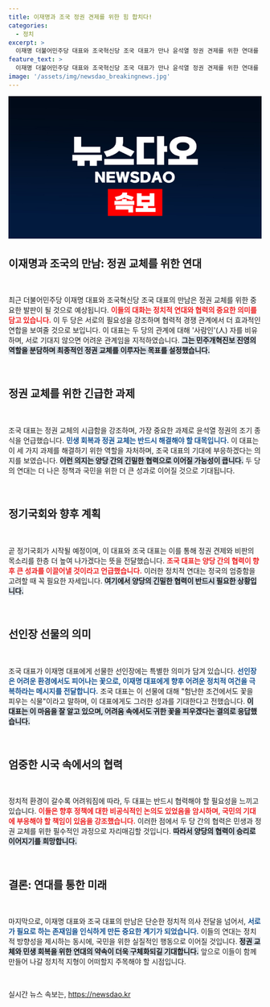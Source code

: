 ```yaml
---
title: 이재명과 조국 정권 견제를 위한 힘 합치다!
categories:
  - 정치
excerpt: >
  이재명 더불어민주당 대표와 조국혁신당 조국 대표가 만나 윤석열 정권 견제를 위한 연대를 약속했습니다. 두 당은 협력적 경쟁관계를 구축하여 정권교체의 목표를 함께 이루겠다고 다짐했습니다.
feature_text: >
  이재명 더불어민주당 대표와 조국혁신당 조국 대표가 만나 윤석열 정권 견제를 위한 연대를 약속했습니다. 두 당은 협력적 경쟁관계를 구축하여 정권교체의 목표를 함께 이루겠다고 다짐했습니다.
image: '/assets/img/newsdao_breakingnews.jpg'
---
```


<p><img src="/assets/img/newsdao_breakingnews.jpg" alt="koreaapp 속보" /></p>

<h2 data-ke-size="size26">이재명과 조국의 만남: 정권 교체를 위한 연대</h2>

<p data-ke-size="size16">&nbsp;</p>

<p data-ke-size="size16">최근 더불어민주당 이재명 대표와 조국혁신당 조국 대표의 만남은 정권 교체를 위한 중요한 발판이 될 것으로 예상됩니다. <b><span style="color: #ee2323;">이들의 대화는 정치적 연대와 협력의 중요한 의미를 담고 있습니다.</span></b> 이 두 당은 서로의 필요성을 강조하며 협력적 경쟁 관계에서 더 효과적인 연합을 보여줄 것으로 보입니다. 이 대표는 두 당의 관계에 대해 '사람인'(人) 자를 비유하며, 서로 기대지 않으면 어려운 관계임을 지적하였습니다. <b><span style="background-color: #21538527;">그는 민주개혁진보 진영의 역할을 분담하며 최종적인 정권 교체를 이루자는 목표를 설정했습니다.</span></b></p>

<p data-ke-size="size16">&nbsp;</p>

<h2 data-ke-size="size26">정권 교체를 위한 긴급한 과제</h2>

<p data-ke-size="size16">&nbsp;</p>

<p data-ke-size="size16">조국 대표는 정권 교체의 시급함을 강조하며, 가장 중요한 과제로 윤석열 정권의 조기 종식을 언급했습니다. <b><span style="color: #1a5490;">민생 회복과 정권 교체는 반드시 해결해야 할 대목입니다.</span></b> 이 대표는 이 세 가지 과제를 해결하기 위한 역할을 자처하며, 조국 대표의 기대에 부응하겠다는 의지를 보였습니다. <b><span style="background-color: #21538527;">이런 의지는 양당 간의 긴밀한 협력으로 이어질 가능성이 큽니다.</span></b> 두 당의 연대는 더 나은 정책과 국민을 위한 더 큰 성과로 이어질 것으로 기대됩니다.</p>

<p data-ke-size="size16">&nbsp;</p>

<h2 data-ke-size="size26">정기국회와 향후 계획</h2>

<p data-ke-size="size16">&nbsp;</p>

<p data-ke-size="size16">곧 정기국회가 시작될 예정이며, 이 대표와 조국 대표는 이를 통해 정권 견제와 비판의 목소리를 한층 더 높여 나가겠다는 뜻을 전달했습니다. <b><span style="color: #ee2323;">조국 대표는 양당 간의 협력이 향후 큰 성과를 이끌어낼 것이라고 언급했습니다.</span></b> 이러한 정치적 연대는 정국의 엄중함을 고려할 때 꼭 필요한 자세입니다. <b><span style="background-color: #21538527;">여기에서 양당의 긴밀한 협력이 반드시 필요한 상황입니다.</span></b></p>

<p data-ke-size="size16">&nbsp;</p>

<h2 data-ke-size="size26">선인장 선물의 의미</h2>

<p data-ke-size="size16">&nbsp;</p>

<p data-ke-size="size16">조국 대표가 이재명 대표에게 선물한 선인장에는 특별한 의미가 담겨 있습니다. <b><span style="color: #1a5490;">선인장은 어려운 환경에서도 피어나는 꽃으로, 이재명 대표에게 향후 어려운 정치적 여건을 극복하라는 메시지를 전달합니다.</span></b> 조국 대표는 이 선물에 대해 "험난한 조건에서도 꽃을 피우는 식물"이라고 말하며, 이 대표에게도 그러한 성과를 기대한다고 전했습니다. <b><span style="background-color: #21538527;">이 대표는 이 마음을 잘 알고 있으며, 어려움 속에서도 귀한 꽃을 피우겠다는 결의로 응답했습니다.</span></b></p>

<p data-ke-size="size16">&nbsp;</p>

<h2 data-ke-size="size26">엄중한 시국 속에서의 협력</h2>

<p data-ke-size="size16">&nbsp;</p>

<p data-ke-size="size16">정치적 환경이 갈수록 어려워짐에 따라, 두 대표는 반드시 협력해야 할 필요성을 느끼고 있습니다. <b><span style="color: #ee2323;">이들은 향후 정책에 대한 비공식적인 논의도 있었음을 암시하며, 국민의 기대에 부응해야 할 책임이 있음을 강조했습니다.</span></b> 이러한 점에서 두 당 간의 협력은 민생과 정권 교체를 위한 필수적인 과정으로 자리매김할 것입니다. <b><span style="background-color: #21538527;">따라서 양당의 협력이 승리로 이어지기를 희망합니다.</span></b></p>

<p data-ke-size="size16">&nbsp;</p>

<h2 data-ke-size="size26">결론: 연대를 통한 미래</h2>

<p data-ke-size="size16">&nbsp;</p>

<p data-ke-size="size16">마지막으로, 이재명 대표와 조국 대표의 만남은 단순한 정치적 의사 전달을 넘어서, <b><span style="color: #1a5490;">서로가 필요로 하는 존재임을 인식하게 만든 중요한 계기가 되었습니다.</span></b> 이들의 연대는 정치적 방향성을 제시하는 동시에, 국민을 위한 실질적인 행동으로 이어질 것입니다. <b><span style="background-color: #21538527;">정권 교체와 민생 회복을 위한 연대의 약속이 더욱 구체화되길 기대합니다.</span></b> 앞으로 이들이 함께 만들어 나갈 정치적 지형이 어떠할지 주목해야 할 시점입니다.</p>

<p data-ke-size="size16">&nbsp;</p>
실시간 뉴스 속보는, <a href="https://newsdao.kr" rel="dofollow">https://newsdao.kr</a>


